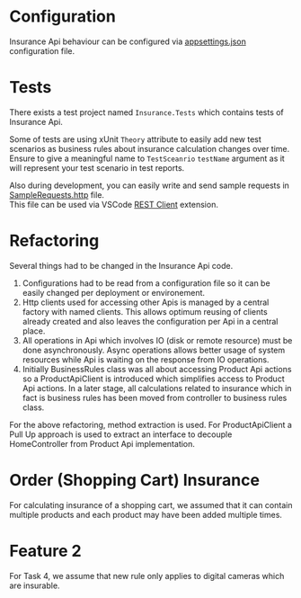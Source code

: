 # Configuration
Insurance Api behaviour can be configured via [appsettings.json](/src/Insurance.Api/appsettings.json) configuration file.

# Tests
There exists a test project named `Insurance.Tests` which contains tests of Insurance Api.

Some of tests are using xUnit `Theory` attribute to easily add new test scenarios as
business rules about insurance calculation changes over time. Ensure to give a meaningful 
name to `TestSceanrio` `testName` argument as it will represent your test scenario in test reports.

Also during development, you can easily write and send sample requests in [SampleRequests.http](/tests/SampleRequests.http) file.  
This file can be used via VSCode [REST Client](https://marketplace.visualstudio.com/items?itemName=humao.rest-client) extension.

# Refactoring
Several things had to be changed in the Insurance Api code. 
1. Configurations had to be read from a configuration file so it can be easily changed per deployment or environement.
2. Http clients used for accessing other Apis is managed by a central factory with named clients.
This allows optimum reusing of clients already created and also leaves the configuration per Api in a
central place.
3. All operations in Api which involves IO (disk or remote resource) must be done asynchronously.
Async operations allows better usage of system resources while Api is waiting on the response from IO operations.
4. Initially BusinessRules class was all about accessing Product Api actions so a ProductApiClient is 
introduced which simplifies access to Product Api actions. In a later stage, all calculations related to insurance 
which in fact is business rules has been moved from controller to business rules class.

For the above refactoring, method extraction is used. For ProductApiClient a Pull Up approach is used
to extract an interface to decouple HomeController from Product Api implementation.

# Order (Shopping Cart) Insurance
For calculating insurance of a shopping cart, we assumed that it can contain multiple products and
each product may have been added multiple times.

# Feature 2
For Task 4, we assume that new rule only applies to digital cameras which are insurable.